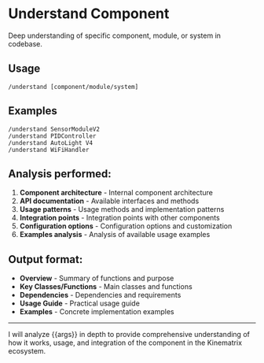 # Understand Component

Deep understanding of specific component, module, or system in codebase.

## Usage
```
/understand [component/module/system]
```

## Examples
```
/understand SensorModuleV2
/understand PIDController
/understand AutoLight V4
/understand WiFiHandler
```

## Analysis performed:
1. **Component architecture** - Internal component architecture
2. **API documentation** - Available interfaces and methods
3. **Usage patterns** - Usage methods and implementation patterns
4. **Integration points** - Integration points with other components
5. **Configuration options** - Configuration options and customization
6. **Examples analysis** - Analysis of available usage examples

## Output format:
- **Overview** - Summary of functions and purpose
- **Key Classes/Functions** - Main classes and functions
- **Dependencies** - Dependencies and requirements
- **Usage Guide** - Practical usage guide
- **Examples** - Concrete implementation examples

---

I will analyze {{args}} in depth to provide comprehensive understanding of how it works, usage, and integration of the component in the Kinematrix ecosystem.
